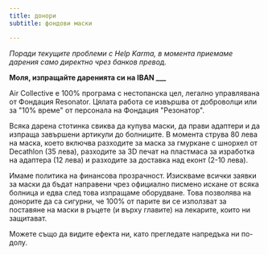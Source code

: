 ```yaml
---
title: донори
subtitle: фондови маски

---
```

_Поради текущите проблеми с Help Karma, в момента приемаме дарения само директно чрез банков превод._ 

**Моля, изпращайте даренията си на IBAN ___**

Air Collective е 100% програма с нестопанска цел, легално управлявана от Фондация Resonator. Цялата работа се извършва от доброволци или за "10% време" от персонала на Фондация "Резонатор". 

Всяка дарена стотинка свиква да купува маски, да прави адаптери и да изпраща завършени артикули до болниците. В момента струва 80 лева на маска, което включва разходите за маска за гмуркане с шнорхел от Decathlon (35 лева), разходите за 3D печат на пластмаса за изработка на адаптера (12 лева) и разходите за доставка над еконт (2-10 лева). 

Имаме политика на финансова прозрачност. Изискваме всички заявки за маски да бъдат направени чрез официално писмено искане от всяка болница и едва след това изпращаме оборудване. Това позволява на донорите да са сигурни, че 100% от парите ви се използват за поставяне на маски в ръцете (и върху главите) на лекарите, които ни защитават. 

Можете също да видите ефекта ни, като прегледате напредъка ни по-долу.